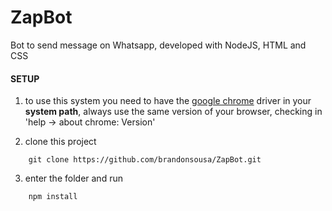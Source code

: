 # ZapBot
Bot to send message on Whatsapp, developed with NodeJS, HTML and CSS

#### SETUP
1. to use this system you need to have the [google chrome](http://chromedriver.storage.googleapis.com/index.html) driver in your **system path**, always use the same version of your browser, checking in 'help -> about chrome: Version'

2. clone this project
```
    git clone https://github.com/brandonsousa/ZapBot.git
```

3. enter the folder and run
```
    npm install
```

